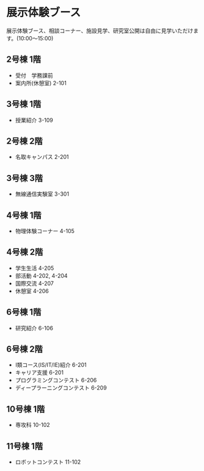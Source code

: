 # 展示体験ブース
展示体験ブース、相談コーナー、施設見学、研究室公開は自由に見学いただけます。(10:00～15:00) 

## 2号棟 1階 
- 受付　学務課前 
- 案内所(休憩室) 2-101 
## 3号棟 1階 
- 授業紹介 3-109 
## 2号棟 2階 
- 名取キャンパス 2-201 
## 3号棟 3階 
- 無線通信実験室 3-301 
## 4号棟 1階 
- 物理体験コーナー 4-105 
## 4号棟 2階 
- 学生生活 4-205 
- 部活動 4-202, 4-204 
- 国際交流 4-207 
- 休憩室 4-206 
## 6号棟 1階  
- 研究紹介 6-106 
## 6号棟 2階 
- I類コース(IS/IT/IE)紹介 6-201 
- キャリア支援 6-201 
- プログラミングコンテスト 6-206 
- ディープラーニングコンテスト 6-209 
## 10号棟 1階 
- 専攻科 10-102 
## 11号棟 1階 
- ロボットコンテスト 11-102 